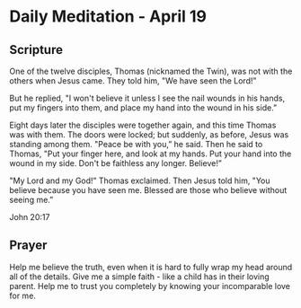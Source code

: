 # Daily Meditation - April 19

## Scripture

One of the twelve disciples, Thomas (nicknamed the Twin), was not with the
others when Jesus came. They told him, "We have seen the Lord!”

But  he replied, "I won't believe it unless I see the nail wounds in his  hands,
put my fingers into them, and place my hand into the wound in his  side.”

Eight  days later the disciples were together again, and this time Thomas was 
with them. The doors were locked; but suddenly, as before, Jesus was  standing
among them. "Peace be with you,” he said.  Then he said to Thomas, "Put your
finger here, and look at my hands. Put your hand into the wound in my side.
Don't be faithless any longer. Believe!”

"My Lord and my God!” Thomas exclaimed. Then Jesus told him, "You believe
because you have seen me. Blessed are those who believe without seeing me.”

John 20:17


## Prayer

Help me believe the truth, even when it is hard to fully wrap my head around
all of the details.  Give me a simple faith - like a child has in their loving
parent. Help me to trust you completely by knowing your incomparable love 
for me.

